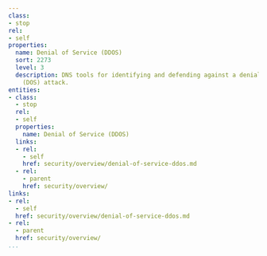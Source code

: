 ```yaml
---
class:
- stop
rel:
- self
properties:
  name: Denial of Service (DDOS)
  sort: 2273
  level: 3
  description: DNS tools for identifying and defending against a denial of service
    (DOS) attack.
entities:
- class:
  - stop
  rel:
  - self
  properties:
    name: Denial of Service (DDOS)
  links:
  - rel:
    - self
    href: security/overview/denial-of-service-ddos.md
  - rel:
    - parent
    href: security/overview/
links:
- rel:
  - self
  href: security/overview/denial-of-service-ddos.md
- rel:
  - parent
  href: security/overview/
...
```

